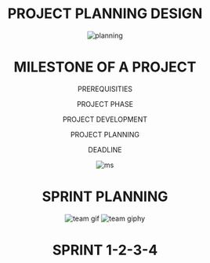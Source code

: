 <div align="center">
  
  
# PROJECT PLANNING DESIGN 
 
  

  ![planning](https://user-images.githubusercontent.com/113347192/201057254-df39cca7-f9ed-4003-bb48-2c558888195e.gif)
  
  
  
  
  
  


  
  <div align="center">
  
  # MILESTONE OF A PROJECT
  
  
  PREREQUISITIES
  
  PROJECT PHASE
  
  PROJECT DEVELOPMENT
  
  PROJECT PLANNING
  
  DEADLINE
  
  
  ![ms](https://user-images.githubusercontent.com/113347192/201065644-fa9d2034-69d6-4f02-8f09-edd55412972a.png)
  
  
  # SPRINT PLANNING
  
  
![team gif](https://user-images.githubusercontent.com/113347192/201072730-7ba5400f-101a-4070-9d5c-7c8c83120f76.png)
![team giphy](https://user-images.githubusercontent.com/113347192/201072774-d20f4777-768b-43f5-9ffa-af94e3ab1eff.gif)

  # SPRINT 1-2-3-4


  
    
  


  
  
